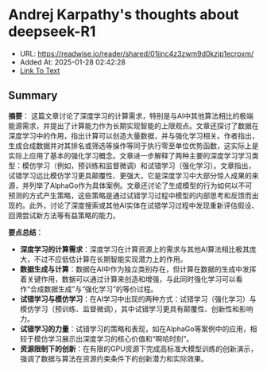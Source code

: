 # Andrej Karpathy's thoughts about deepseek-R1
- URL: https://readwise.io/reader/shared/01jjnc4z3zwm9d0kzjp1ecrpxm/
- Added At: 2025-01-28 02:42:28
- [Link To Text](2025-01-28-andrej-karpathy's-thoughts-about-deepseek-r1_raw.md)

## Summary
**摘要**：
这篇文章讨论了深度学习的计算需求，特别是与AI中其他算法相比的极端能源需求，并提出了计算能力作为长期实现智能的上限观点。文章还探讨了数据在深度学习中的作用，指出计算可以创造大量数据，并与强化学习相关。作者指出，生成合成数据并对其排名或筛选等操作等同于执行零至单位优势函数，这实际上是实际上应用了基本的强化学习概念。文章进一步解释了两种主要的深度学习学习类型：模仿学习（例如，预训练和监督微调）和试错学习（强化学习）。文章指出，试错学习远比模仿学习更具颠覆性、更强大，它是深度学习中大部分惊人成果的来源，并列举了AlphaGo作为具体案例。文章还讨论了生成模型的行为如何以不可预测的方式产生策略，这些策略是通过试错学习过程中模型的内部思考和反馈而出现的。此外，讨论了深度搜索或其他AI实体在试错学习过程中发现重新评估假设、回溯尝试新方法等有益策略的能力。

**要点总结**：
- **深度学习的计算需求**：深度学习在计算资源上的需求与其他AI算法相比极其庞大，不过不应低估计算在长期智能实现潜力上的作用。
- **数据生成与计算**：数据在AI中作为独立类别存在，但计算在数据的生成中发挥着关键作用，数据可以通过计算来创造和增强，与此同时强化学习可以看作“合成数据生成”与“强化学习”的等价过程。
- **试错学习与模仿学习**：在AI学习中出现的两种方式：试错学习（强化学习）与模仿学习（预训练、监督微调），其中试错学习更具有颠覆性、创新性和影响力。
- **试错学习的力量**：试错学习的策略和表现，如在AlphaGo等案例中的应用，相较于模仿学习展示出深度学习的核心价值和“啊哈时刻”。
- **资源限制下的创新**：在有限的GPU资源下完成高标准大模型训练的创新演示，强调了数据与算法在资源约束条件下的创新潜力和实际效果。
